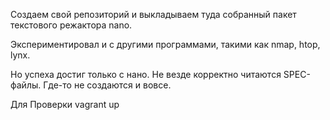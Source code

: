 Создаем свой репозиторий и выкладываем туда собранный пакет текстового режактора nano.

Экспериментировал и с другими программами, такими как nmap, htop, lynx. 

Но успеха достиг только с нано. Не везде корректно читаются SPEC- файлы. Где-то не создаются и вовсе.

Для Проверки vagrant up 
